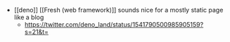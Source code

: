 - [[deno]] [[Fresh (web framework)]] sounds nice for a mostly static page like a blog
    - https://twitter.com/deno_land/status/1541790500985905159?s=21&t=
